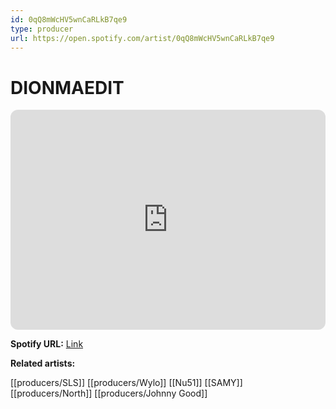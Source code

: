 ```yaml
---
id: 0qQ8mWcHV5wnCaRLkB7qe9
type: producer
url: https://open.spotify.com/artist/0qQ8mWcHV5wnCaRLkB7qe9
---
```

# DIONMAEDIT

<iframe style="border-radius:12px" src="https://open.spotify.com/embed/artist/0qQ8mWcHV5wnCaRLkB7qe9" width="100%" height="352" frameBorder="0" allowfullscreen="" allow="autoplay; clipboard-write; encrypted-media; fullscreen; picture-in-picture" loading="lazy"></iframe>

**Spotify URL:** [Link](https://open.spotify.com/artist/0qQ8mWcHV5wnCaRLkB7qe9)

**Related artists:**

[[producers/SLS]]
[[producers/Wylo]]
[[Nu51]]
[[SAMY]]
[[producers/North]]
[[producers/Johnny Good]]
